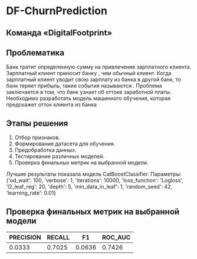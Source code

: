 # DF-ChurnPrediction
## Команда «DigitalFootprint»
## Проблематика
Банк тратит определенную сумму на привлечение зарплатного клиента. 
Зарплатный клиент приносит банку , чем обычный клиент. Когда зарплатный клиент уводит свою зарплату из банка в другой банк, то банк теряет прибыль, такие события называются . 
Проблема заключается в том, что банк узнает об оттоке заработной платы.
Необходимо разработать модель машинного обучения, которая предскажет отток клиента из банка

## Этапы решения
1. Отбор признаков.
2. Формирование датасета для обучения.
3. Предобработка данных.
4. Тестирование различных моделей.
5. Проверка финальных метрик на выбранной модели.

Лучшие результаты показала модель CatBoostClassifier. 
Параметры:
{'od_wait': 100,
 'verbose': 1,
 'iterations': 10000,
 'loss_function': 'Logloss',
 'l2_leaf_reg': 20,
 'depth': 5,
 'min_data_in_leaf': 1,
 'random_seed': 42,
 'learning_rate': 0.01}
## Проверка финальных метрик на выбранной модели
| PRECISION | RECALL | F1       | ROC_AUC              |
|-----------|--------|----------|----------------------|
| 0.0333    | 0.7025 | 0.0636   | 0.7426               |

